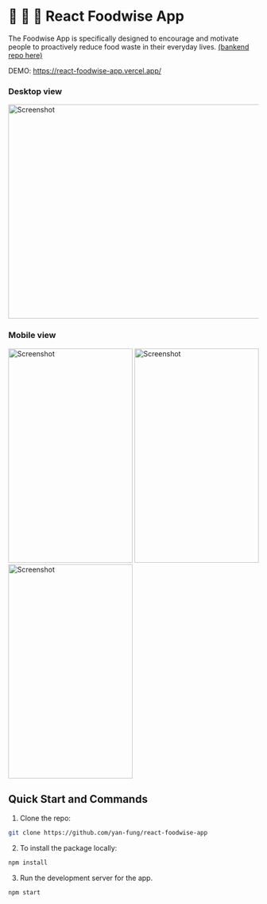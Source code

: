 # 🍙 🍕 🍤 React Foodwise App
The Foodwise App is specifically designed to encourage and motivate people to proactively reduce food waste in their everyday lives. [(bankend repo here)](https://github.com/yan-fung/backend-foodwise-app)

DEMO: https://react-foodwise-app.vercel.app/

### Desktop view
<img width="750" height="430" alt="Screenshot" src="https://github.com/yan-fung/react-foodwise-app/assets/106375522/d3a1e72b-d311-45ec-823e-3557c98b493d"> 

### Mobile view
<img width="250" height="430" alt="Screenshot" src="https://github-production-user-asset-6210df.s3.amazonaws.com/106375522/251862370-14c0d734-ed20-4bf6-9e11-629ddac71bed.png">  <img width="250" height="430" alt="Screenshot" src="https://github.com/yan-fung/react-foodwise-app/assets/106375522/5a1329b3-eeeb-4247-ba5e-1a9c2b27a969">  <img width="250" height="430" alt="Screenshot" src="https://github.com/yan-fung/react-foodwise-app/assets/106375522/83c8e659-bf24-4d57-96c3-4c1cbec3344b"> 


## Quick Start and Commands

1. Clone the repo:

```bash
git clone https://github.com/yan-fung/react-foodwise-app
```

2. To install the package locally:

```bash
npm install
```

3. Run the development server for the app.

```bash
npm start
```
